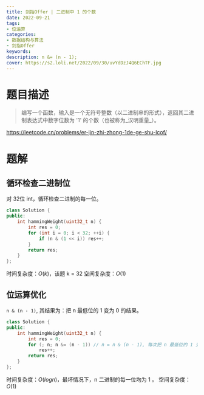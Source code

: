 ```yaml
---
title: 剑指Offer | 二进制中 1 的个数
date: 2022-09-21
tags:
- 位运算
categories:
- 数据结构与算法
- 剑指Offer
keywords:
description: n &= (n - 1);
cover: https://s2.loli.net/2022/09/30/uvYdDzJ4Q6EChTF.jpg
---
```

# 题目描述
> 编写一个函数，输入是一个无符号整数（以二进制串的形式），返回其二进制表达式中数字位数为 '1' 的个数（也被称为_汉明重量_）。

https://leetcode.cn/problems/er-jin-zhi-zhong-1de-ge-shu-lcof/

# 题解

## 循环检查二进制位
对 32位 int，循环检查二进制的每一位。
```C++
class Solution {
public:
    int hammingWeight(uint32_t n) {
        int res = 0;
        for (int i = 0; i < 32; ++i) {
            if (n & (1 << i)) res++;
        }
        return res;
    }
};
```
时间复杂度：$O(k)$，该题 k = 32
空间复杂度：$O(1)$

## 位运算优化
`n & (n - 1)`, 其结果为：把 n 最低位的 1 变为 0 的结果。
```C++
class Solution {
public:
    int hammingWeight(uint32_t n) {
        int res = 0;
        for (; n; n &= (n - 1)) // n = n & (n - 1), 每次把 n 最低位的 1 变成 0
            res++;
        return res;
    }
};
```
时间复杂度：$O(logn)$，最坏情况下，n 二进制的每一位均为 1 。
空间复杂度：$O(1)$